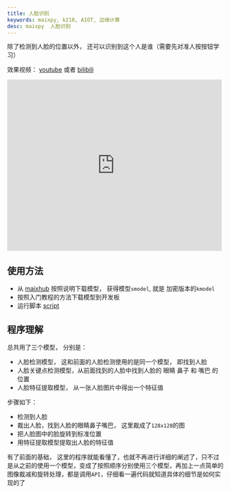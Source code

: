 ```yaml
---
title: 人脸识别
keywords: maixpy, k210, AIOT, 边缘计算
desc: maixpy  人脸识别
---
```



除了检测到人脸的位置以外， 还可以识别到这个人是谁（需要先对准人按按钮学习）

效果视频： [youtube](https://www.youtube.com/embed/hS_mcGptXeo) 或者 [bilibili](https://www.bilibili.com/video/BV1bJ411Q7L6)

<iframe src="https://player.bilibili.com/player.html?aid=77466790&bvid=BV1bJ411Q7L6&cid=132521878&page=1" scrolling="no" border="0" frameborder="no" framespacing="0" allowfullscreen="true" width=500 height=400> </iframe>

## 使用方法


* 从 [maixhub](https://www.maixhub.com) 按照说明下载模型， 获得模型`smodel`, 就是 加密版本的`kmodel`
* 按照入门教程的方法下载模型到开发板
* 运行脚本 [script](https://github.com/sipeed/MaixPy_scripts/blob/master/machine_vision/face_recognization/demo_face_recognization.py)


## 程序理解

总共用了三个模型， 分别是：
* 人脸检测模型， 这和前面的人脸检测使用的是同一个模型， 即找到人脸
* 人脸关键点检测模型，从前面找到的人脸中找到人脸的 眼睛 鼻子 和 嘴巴 的位置
* 人脸特征提取模型， 从一张人脸图片中得出一个特征值

步骤如下：
* 检测到人脸
* 裁出人脸，找到人脸的眼睛鼻子嘴巴， 这里裁成了`128x128`的图
* 把人脸图中的脸旋转到标准位置
* 用特征提取模型提取出人脸的特征值

有了前面的基础， 这里的程序就能看懂了，也就不再进行详细的阐述了，只不过是从之前的使用一个模型，变成了按照顺序分别使用三个模型，再加上一点简单的图像裁减和旋转处理，都是调用`API`，仔细看一遍代码就知道具体的细节是如何实现的了






